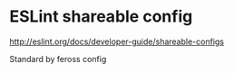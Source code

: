 # ESLint shareable config

http://eslint.org/docs/developer-guide/shareable-configs

Standard by feross config
